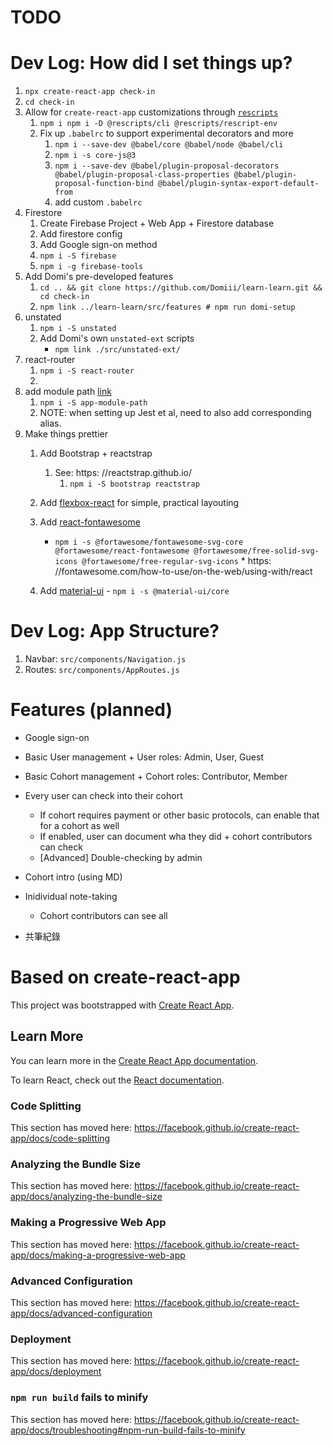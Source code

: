 # TODO



# Dev Log: How did I set things up?

1. `npx create-react-app check-in` 
1. `cd check-in`
1. Allow for `create-react-app` customizations through [`rescripts`](https://github.com/harrysolovay/rescripts)
    1. `npm i npm i -D @rescripts/cli @rescripts/rescript-env` 
    1. Fix up `.babelrc` to support experimental decorators and more
        1. `npm i --save-dev @babel/core @babel/node @babel/cli`
        1. `npm i -s core-js@3`
        1. `npm i --save-dev @babel/plugin-proposal-decorators @babel/plugin-proposal-class-properties @babel/plugin-proposal-function-bind @babel/plugin-syntax-export-default-from`
        1. add custom `.babelrc`
1. Firestore
    1. Create Firebase Project + Web App + Firestore database
    1. Add firestore config
    1. Add Google sign-on method
    1. `npm i -S firebase` 
    1. `npm i -g firebase-tools` 
1. Add Domi's pre-developed features
    1. `cd .. && git clone https://github.com/Domiii/learn-learn.git && cd check-in` 
    1. `npm link ../learn-learn/src/features # npm run domi-setup` 
1. unstated
    1. `npm i -S unstated` 
    1. Add Domi's own `unstated-ext` scripts
        * `npm link ./src/unstated-ext/` 
1. react-router
    1. `npm i -S react-router` 
    1. 
1. add module path [link](https://www.npmjs.com/package/app-module-path)
    1. `npm i -S app-module-path` 
    1. NOTE: when setting up Jest et al, need to also add corresponding alias.
1. Make things prettier
    1. Add Bootstrap + reactstrap
        1. See: https: //reactstrap.github.io/
            1. `npm i -S bootstrap reactstrap` 
    1. Add [flexbox-react](https://www.npmjs.com/package/flexbox-react) for simple, practical layouting
    1. Add [react-fontawesome](https://github.com/FortAwesome/react-fontawesome)

        * `npm i -s @fortawesome/fontawesome-svg-core @fortawesome/react-fontawesome @fortawesome/free-solid-svg-icons @fortawesome/free-regular-svg-icons` *
        https: //fontawesome.com/how-to-use/on-the-web/using-with/react

    1. Add [material-ui](https://material-ui.com/) - `npm i -s @material-ui/core` 


# Dev Log: App Structure?
1. Navbar: `src/components/Navigation.js` 
1. Routes: `src/components/AppRoutes.js` 

# Features (planned)
* Google sign-on
* Basic User management + User roles: Admin, User, Guest
* Basic Cohort management + Cohort roles: Contributor, Member
* Every user can check into their cohort

  * If cohort requires payment or other basic protocols, can enable that for a cohort as well
  * If enabled, user can document wha they did + cohort contributors can check
  * [Advanced] Double-checking by admin

* Cohort intro (using MD)
* Inidividual note-taking

  * Cohort contributors can see all

* 共筆紀錄

# Based on create-react-app

This project was bootstrapped with [Create React App](https://github.com/facebook/create-react-app).

## Learn More

You can learn more in the [Create React App documentation](https://facebook.github.io/create-react-app/docs/getting-started).

To learn React, check out the [React documentation](https://reactjs.org/).

### Code Splitting

This section has moved here: https://facebook.github.io/create-react-app/docs/code-splitting

### Analyzing the Bundle Size

This section has moved here: https://facebook.github.io/create-react-app/docs/analyzing-the-bundle-size

### Making a Progressive Web App

This section has moved here: https://facebook.github.io/create-react-app/docs/making-a-progressive-web-app

### Advanced Configuration

This section has moved here: https://facebook.github.io/create-react-app/docs/advanced-configuration

### Deployment

This section has moved here: https://facebook.github.io/create-react-app/docs/deployment

### `npm run build` fails to minify

This section has moved here: https://facebook.github.io/create-react-app/docs/troubleshooting#npm-run-build-fails-to-minify

